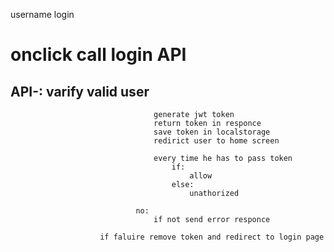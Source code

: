 username 
login

# onclick call login API 
				
##					API-: varify valid user 
```						yes:
								generate jwt token
								return token in responce 
								save token in localstorage
								redirict user to home screen 

								every time he has to pass token 
									if:
										allow
									else:
										unathorized

							no:
								if not send error responce 

```
						if faluire remove token and redirect to login page